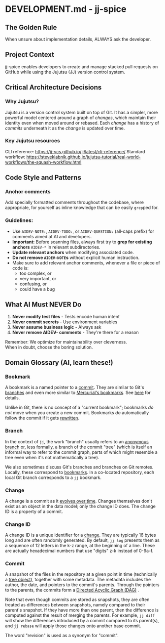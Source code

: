# DEVELOPMENT.md - jj-spice

## The Golden Rule

When unsure about implementation details, ALWAYS ask the developer.

## Project Context

jj-spice enables developers to create and manage stacked pull requests on GitHub while using the Jujutsu (JJ) version control system.

## Critical Architecture Decisions

### Why Jujutsu?

Jujutsu is a version control system built on top of Git. It has a simpler, more powerful model centered around a graph of _changes_, which maintain their identity even when moved around or rebased. Each _change_ has a history of _commits_ underneath it as the _change_ is updated over time.

### Key Jujutsu resources

CLI reference: https://jj-vcs.github.io/jj/latest/cli-reference/
Standard workflow: https://steveklabnik.github.io/jujutsu-tutorial/real-world-workflows/the-squash-workflow.html

## Code Style and Patterns

### Anchor comments

Add specially formatted comments throughout the codebase, where appropriate, for yourself as inline knowledge that can be easily `grep`ped for.

### Guidelines:

- Use `AIDEV-NOTE:`, `AIDEV-TODO:`, or `AIDEV-QUESTION:` (all-caps prefix) for comments aimed at AI and developers.
- **Important:** Before scanning files, always first try to **grep for existing anchors** `AIDEV-*` in relevant subdirectories.
- **Update relevant anchors** when modifying associated code.
- **Do not remove `AIDEV-NOTE`s** without explicit human instruction.
- Make sure to add relevant anchor comments, whenever a file or piece of code is:
  - too complex, or
  - very important, or
  - confusing, or
  - could have a bug

## What AI Must NEVER Do

1. **Never modify test files** - Tests encode human intent
2. **Never commit secrets** - Use environment variables
3. **Never assume business logic** - Always ask
4. **Never remove AIDEV- comments** - They're there for a reason

Remember: We optimize for maintainability over cleverness.  
When in doubt, choose the boring solution.

## Domain Glossary (AI, learn these!)

### Bookmark

A bookmark is a named pointer to a [commit](#commit). They are similar to Git's
[branches](#branch) and even more similar to [Mercurial's
bookmarks](https://wiki.mercurial-scm.org/Bookmarks). See [here](bookmarks.md)
for details.

Unlike in Git, there is no concept of a "current bookmark"; bookmarks _do not_
move when you create a new commit. Bookmarks _do_ automatically follow the
commit if it gets [rewritten](#rewrite).

### Branch

In the context of `jj`, the work "branch" usually refers to an [anonymous
branch](#anonymous-branch) or, less formally, a branch of the commit "tree"
(which is itself an informal way to refer to the commit graph, parts of which
might resemble a tree even when it's not mathematically a tree).

We also sometimes discuss Git's branches and branches on Git remotes. Locally,
these correspond to [bookmarks](#bookmark). In a co-located repository, each
local Git branch corresponds to a `jj` bookmark.

### Change

A change is a commit as it [evolves over time](#rewrite). Changes themselves
don't exist as an object in the data model; only the change ID does. The change
ID is a property of a commit.

### Change ID

A change ID is a unique identifier for a [change](#change). They are typically
16 bytes long and are often randomly generated. By default, `jj log` presents
them as a sequence of 12 letters in the k-z range, at the beginning of a line.
These are actually hexadecimal numbers that use "digits" z-k instead of 0-9a-f.

### Commit

A snapshot of the files in the repository at a given point in time (technically
a [tree object](#tree)), together with some metadata. The metadata includes the
author, the date, and pointers to the commit's parents. Through the pointers to
the parents, the commits form a
[Directed Acyclic Graph (DAG)](https://en.wikipedia.org/wiki/Directed_acyclic_graph)
.

Note that even though commits are stored as snapshots, they are often treated
as differences between snapshots, namely compared to their parent's snapshot. If
they have more than one parent, then the difference is computed against the
result of merging the parents. For example, `jj diff` will show the differences
introduced by a commit compared to its parent(s), and `jj rebase` will apply
those changes onto another base commit.

The word "revision" is used as a synonym for "commit".
